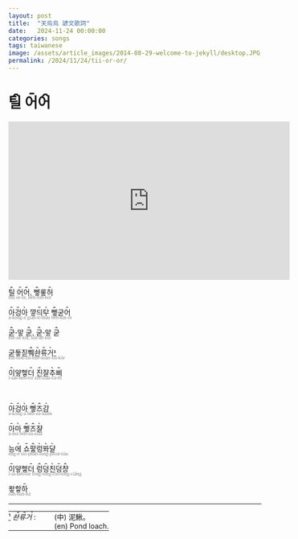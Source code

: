 ```yaml
---
layout: post
title:  "天烏烏 諺文歌詞"
date:   2024-11-24 00:00:00
categories: songs
tags: taiwanese
image: /assets/article_images/2014-08-29-welcome-to-jekyll/desktop.JPG
permalink: /2024/11/24/tii-or-or/
---
```


# <ruby style='position: relative'>틸<rt style='font-size: 120%; position: absolute; top: -1.15em; left: 0.2em; z-index: -1;'>ꞈ</rt></ruby> <ruby style='position: relative'>어<rt style='font-size: 120%; position: absolute; top: -1.15em; left: 0.2em; z-index: -1;'>ˍ</rt></ruby><ruby style='position: relative'>어<rt style='font-size: 120%; position: absolute; top: -1.15em; left: 0.2em; z-index: -1;'>ꞈ</rt></ruby>

<div class="embed">
  <iframe width="560" height="315"
    src="https://www.youtube.com/embed/ZOCqUC9a7wM"
    title="YouTube video player"
    frameborder="0"
    allow="accelerometer; autoplay; clipboard-write; encrypted-media; gyroscope; picture-in-picture"
    allowfullscreen>
  </iframe>
</div>

<!-- #1-1~5 -->

<p style='font-family:Sans-serif, Noto Sans'>
    <span style="display: block;font-size: 1em">
        <ruby style='position: relative'>틸<rt style='font-size: 120%;position: absolute;top: -1.15em;left: 0.2em;z-index: -1'>ꞈ</rt></ruby> <ruby style='position: relative'>어<rt style='font-size: 120%;position: absolute;top: -1.15em;left: 0.2em;z-index: -1'>ˍ</rt></ruby><ruby style='position: relative'>어<rt style='font-size: 120%;position: absolute;top: -1.15em;left: 0.2em;z-index: -1'>ꞈ</rt></ruby>, <ruby style='position: relative'>뼇<rt style='font-size: 120%;position: absolute;top: -1.15em;left: 0.2em;z-index: -1'>ꞈ</rt></ruby><ruby style='position: relative'>롷<rt style='font-size: 120%;position: absolute;top: -1.15em;left: 0.2em;z-index: -1;color:transparent'>ˬ</rt></ruby><ruby style='position: relative'>허<rt style='font-size: 120%;position: absolute;top: -1.15em;left: 0.2em;z-index: -1'>ˍ</rt></ruby>
    </span>
    <span style="display: block;font-size: 0.7em;color: gray;margin-top: -5px;font-family: Calibri">
        thîi ōr-ôr, bêh-loh-hōr
    </span>
</p>

<p style='font-family:Sans-serif, Noto Sans'>
    <span style="display: block;font-size: 1em">
        <ruby style='position: relative'>아<rt style='font-size: 120%;position: absolute;top: -1.15em;left: 0.2em;z-index: -1'>ˍ</rt></ruby><ruby style='position: relative'>겅<rt style='font-size: 120%;position: absolute;top: -1.15em;left: 0.2em;z-index: -1'>ˍ</rt></ruby><ruby style='position: relative'>아<rt style='font-size: 120%;position: absolute;top: -1.15em;left: 0.2em;z-index: -1'>ˎ</rt></ruby> <ruby style='position: relative'>꺟<rt style='font-size: 120%;position: absolute;top: -1.15em;left: 0.2em;z-index: -1;color:transparent'>ˬ</rt></ruby><ruby style='position: relative'>듸<rt style='font-size: 120%;position: absolute;top: -1.15em;left: 0.2em;z-index: -1'>ˍ</rt></ruby><ruby style='position: relative'>ᄐᅷ<rt style='font-size: 120%;position: absolute;top: -1.15em;left: 0.2em;z-index: -1'>ˏ</rt></ruby> <ruby style='position: relative'>뼇<rt style='font-size: 120%;position: absolute;top: -1.15em;left: 0.2em;z-index: -1'>ꞈ</rt></ruby><ruby style='position: relative'>굳<rt style='font-size: 120%;position: absolute;top: -1.15em;left: 0.2em;z-index: -1;color:transparent'>ˬ</rt></ruby><ruby style='position: relative'>어<rt style='font-size: 120%;position: absolute;top: -1.15em;left: 0.2em;z-index: -1'>ˍ</rt></ruby>
    </span>
    <span style="display: block;font-size: 0.7em;color: gray;margin-top: -5px;font-family: Calibri">
        ā-kōng-à giah-tī-tháu bêh-kut-ōr
    </span>
</p>

<p style='font-family:Sans-serif, Noto Sans'>
    <span style="display: block;font-size: 1em">
        <ruby style='position: relative'>굳<rt style='font-size: 120%;position: absolute;top: -1.15em;left: 0.2em;z-index: -1'>ꞈ</rt></ruby>-앟 <ruby style='position: relative'>굳<rt style='font-size: 120%;position: absolute;top: -1.15em;left: 0.2em;z-index: -1'>ꞈ</rt></ruby>, <ruby style='position: relative'>굳<rt style='font-size: 120%;position: absolute;top: -1.15em;left: 0.2em;z-index: -1'>ꞈ</rt></ruby>-앟 <ruby style='position: relative'>굳<rt style='font-size: 120%;position: absolute;top: -1.15em;left: 0.2em;z-index: -1'>ꞈ</rt></ruby>
    </span>
    <span style="display: block;font-size: 0.7em;color: gray;margin-top: -5px;font-family: Calibri">
        kût-ah kût, kût-ah kût
    </span>
</p>

<p style='font-family:Sans-serif, Noto Sans'>
    <span style="display: block;font-size: 1em">
        <ruby style='position: relative'>굳<rt style='font-size: 120%;position: absolute;top: -1.15em;left: 0.2em;z-index: -1;color:transparent'>ˬ</rt></ruby><ruby style='position: relative'>둏<rt style='font-size: 120%;position: absolute;top: -1.15em;left: 0.2em;z-index: -1;color:transparent'>ˬ</rt></ruby><ruby style='position: relative'>짇<rt style='font-size: 120%;position: absolute;top: -1.15em;left: 0.2em;z-index: -1;color:transparent'>ˬ</rt></ruby><ruby style='position: relative'>쀄<rt style='font-size: 120%;position: absolute;top: -1.15em;left: 0.2em;z-index: -1'>ꞈ</rt></ruby><ruby style='position: relative'>솬<rt style='font-size: 120%;position: absolute;top: -1.15em;left: 0.2em;z-index: -1'>ˍ</rt></ruby><ruby style='position: relative'>류<rt style='font-size: 120%;position: absolute;top: -1.15em;left: 0.2em;z-index: -1'>ˍ</rt></ruby><ruby style='position: relative'>거<rt style='font-size: 120%;position: absolute;top: -1.15em;left: 0.2em;z-index: -1'>ˎ</rt></ruby><a href="#_ftn1" id="_ftnref1"><strong>¹</strong></a>
    </span>
    <span style="display: block;font-size: 0.7em;color: gray;margin-top: -5px;font-family: Calibri">
        kut-tioh-zit-buê-soān-liū-kòr
    </span>
</p>

<p style='font-family:Sans-serif, Noto Sans'>
    <span style="display: block;font-size: 1em">
        <ruby style='position: relative'>이<rt style='font-size: 120%;position: absolute;top: -1.15em;left: 0.2em;z-index: -1'>ˍ</rt></ruby>얗<ruby style='position: relative'>헿<rt style='font-size: 120%;position: absolute;top: -1.15em;left: 0.2em;z-index: -1;color:transparent'>ˬ</rt></ruby><ruby style='position: relative'>더<rt style='font-size: 120%;position: absolute;top: -1.15em;left: 0.2em;z-index: -1'>ˍ</rt></ruby> <ruby style='position: relative'>진<rt style='font-size: 120%;position: absolute;top: -1.15em;left: 0.2em;z-index: -1'>ˍ</rt></ruby><ruby style='position: relative'>쟐<rt style='font-size: 120%;position: absolute;top: -1.15em;left: 0.2em;z-index: -1;color:transparent'>ˬ</rt></ruby><ruby style='position: relative'>추<rt style='font-size: 120%;position: absolute;top: -1.15em;left: 0.2em;z-index: -1'>ˎ</rt></ruby><ruby style='position: relative'>삐<rt style='font-size: 120%;position: absolute;top: -1.15em;left: 0.2em;z-index: -1'>ˍ</rt></ruby>
    </span>
    <span style="display: block;font-size: 0.7em;color: gray;margin-top: -5px;font-family: Calibri">
        ī-iah-heh-tōr zīn-ziaa-cù-bī
    </span>
</p>
</br>
<!-- /wp:html -->

<!-- wp:html -->
<!-- #2-1~2 -->

<p style='font-family:Sans-serif, Noto Sans'>
    <span style="display: block;font-size: 1em">
        <ruby style='position: relative'>아<rt style='font-size: 120%;position: absolute;top: -1.15em;left: 0.2em;z-index: -1'>ˍ</rt></ruby><ruby style='position: relative'>겅<rt style='font-size: 120%;position: absolute;top: -1.15em;left: 0.2em;z-index: -1'>ˍ</rt></ruby><ruby style='position: relative'>아<rt style='font-size: 120%;position: absolute;top: -1.15em;left: 0.2em;z-index: -1'>ˎ</rt></ruby> <ruby style='position: relative'>뼇<rt style='font-size: 120%;position: absolute;top: -1.15em;left: 0.2em;z-index: -1'>ꞈ</rt></ruby><ruby style='position: relative'>즈<rt style='font-size: 120%;position: absolute;top: -1.15em;left: 0.2em;z-index: -1'>ꞈ</rt></ruby><ruby style='position: relative'>걈<rt style='font-size: 120%;position: absolute;top: -1.15em;left: 0.2em;z-index: -1'>ˏ</rt></ruby>
    </span>
    <span style="display: block;font-size: 0.7em;color: gray;margin-top: -5px;font-family: Calibri">
        ā-kōng-à bêh-zû-kiám
    </span>
</p>

<p style='font-family:Sans-serif, Noto Sans'>
    <span style="display: block;font-size: 1em">
        <ruby style='position: relative'>아<rt style='font-size: 120%;position: absolute;top: -1.15em;left: 0.2em;z-index: -1'>ˍ</rt></ruby><ruby style='position: relative'>마<rt style='font-size: 120%;position: absolute;top: -1.15em;left: 0.2em;z-index: -1'>ˎ</rt></ruby> <ruby style='position: relative'>뼇<rt style='font-size: 120%;position: absolute;top: -1.15em;left: 0.2em;z-index: -1'>ꞈ</rt></ruby><ruby style='position: relative'>즈<rt style='font-size: 120%;position: absolute;top: -1.15em;left: 0.2em;z-index: -1'>ꞈ</rt></ruby><ruby style='position: relative'>쟐<rt style='font-size: 120%;position: absolute;top: -1.15em;left: 0.2em;z-index: -1'>ˎ</rt></ruby>
    </span>
    <span style="display: block;font-size: 0.7em;color: gray;margin-top: -5px;font-family: Calibri">
        ā-mà bêh-zû-ziàa
    </span>
</p>
<!-- /wp:html -->

<!-- wp:html -->
<!-- #2-3 -->
<!-- /wp:html -->

<!-- wp:html -->
<p style='font-family:Sans-serif, Noto Sans'>
    <span style="display: block;font-size: 1em">
        능<ruby style='position: relative'>에<rt style='font-size: 120%;position: absolute;top: -1.15em;left: 0.2em;z-index: -1'>ˏ</rt></ruby> <ruby style='position: relative'>쇼<rt style='font-size: 120%;position: absolute;top: -1.15em;left: 0.2em;z-index: -1'>ˍ</rt></ruby><ruby style='position: relative'>팧<rt style='font-size: 120%;position: absolute;top: -1.15em;left: 0.2em;z-index: -1'>ꞈ</rt></ruby><ruby style='position: relative'>렁<rt style='font-size: 120%;position: absolute;top: -1.15em;left: 0.2em;z-index: -1'>ˎ</rt></ruby><ruby style='position: relative'>퐈<rt style='font-size: 120%;position: absolute;top: -1.15em;left: 0.2em;z-index: -1'>ˎ</rt></ruby><ruby style='position: relative'>댤<rt style='font-size: 120%;position: absolute;top: -1.15em;left: 0.2em;z-index: -1'>ˎ</rt></ruby>
    </span>
    <span style="display: block;font-size: 0.7em;color: gray;margin-top: -5px;font-family: Calibri">
        nng-é siō-phâh-long-phoà-tiàa
    </span>
</p>
<!-- /wp:html -->

<!-- wp:html -->
<!-- #2-4 -->
<!-- /wp:html -->

<!-- wp:html -->
<p style='font-family:Sans-serif, Noto Sans'>
    <span style="display: block;font-size: 1em">
        <ruby style='position: relative'>이<rt style='font-size: 120%;position: absolute;top: -1.15em;left: 0.2em;z-index: -1'>ˍ</rt></ruby>얗헿<ruby style='position: relative'>더<rt style='font-size: 120%;position: absolute;top: -1.15em;left: 0.2em;z-index: -1'>ˍ</rt></ruby> <ruby style='position: relative'>렁<rt style='font-size: 120%;position: absolute;top: -1.15em;left: 0.2em;z-index: -1'>ꞈ</rt></ruby><ruby style='position: relative'>덩<rt style='font-size: 120%;position: absolute;top: -1.15em;left: 0.2em;z-index: -1'>ˍ</rt></ruby><ruby style='position: relative'>친<rt style='font-size: 120%;position: absolute;top: -1.15em;left: 0.2em;z-index: -1'>ˎ</rt></ruby><ruby style='position: relative'>덩<rt style='font-size: 120%;position: absolute;top: -1.15em;left: 0.2em;z-index: -1'>ˍ</rt></ruby><ruby style='position: relative'>챵<rt style='font-size: 120%;position: absolute;top: -1.15em;left: 0.2em;z-index: -1'>ꞈ</rt></ruby>
    </span>
    <span style="display: block;font-size: 0.7em;color: gray;margin-top: -5px;font-family: Calibri">
        ī-ia-heh-tōr lông-tōng-cìn-tōng-ciâng
    </span>
</p>
<!-- /wp:html -->

<!-- wp:html -->
<!-- #2-5 -->
<!-- /wp:html -->

<!-- wp:html -->
<p style='font-family:Sans-serif, Noto Sans'>
    <span style="display: block;font-size: 1em">
        왛핳<ruby style='position: relative'>하<rt style='font-size: 120%;position: absolute;top: -1.15em;left: 0.2em;z-index: -1'>ˍ</rt></ruby>
    </span>
    <span style="display: block;font-size: 0.7em;color: gray;margin-top: -5px;font-family: Calibri">
        oah-hah-hā
    </span>
</p>

<!-- wp:separator -->
<hr class="wp-block-separator has-alpha-channel-opacity" />
<!-- /wp:separator -->

<!-- wp:html -->
<table class="wp-block-table alignleft" style="border-collapse: collapse;border: none;font-size: 14px">
  <tr>
    <td style="border: none;vertical-align: top;min-width: 5em;padding-right: 1.5em;padding-left: 0;padding-top: 0;padding-bottom: 0">
  <a href="#_ftnref1" id="_ftn1">¹</a>
  <i>
    <span style="display: inline-flex">
      <ruby style='position: relative'>솬<rt style='font-size: 120%;position: absolute;top: -1em;left: 0.5em;z-index: -1'>ˍ</rt></ruby><ruby style='position: relative'>류<rt style='font-size: 120%;position: absolute;top: -1em;left: 0.5em;z-index: -1'>ˍ</rt></ruby><ruby style='position: relative'>거<rt style='font-size: 120%;position: absolute;top: -1em;left: 0.5em;z-index: -1'>ˎ</rt></ruby>
    </span>
  </i> :
</td>
    <td style="border: none;padding: 0">
      (中) 泥鰍。<br>
      (en) Pond loach.
    </td>
  </tr>
</table>
</div>
<div style="clear: both;margin-bottom: 1em"></div>
